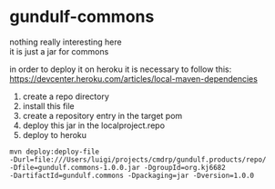 # gundulf-commons

nothing really interesting here  
it is just a jar for commons  

in order to deploy it on heroku it is necessary to follow this:
https://devcenter.heroku.com/articles/local-maven-dependencies

1. create a repo directory
2. install this file
3. create a repository entry in the target pom
4. deploy this jar in the localproject.repo
5. deploy to heroku

<code>mvn deploy:deploy-file -Durl=file:///Users/luigi/projects/cmdrp/gundulf.products/repo/ -Dfile=gundulf.commons-1.0.0.jar -DgroupId=org.kj6682 -DartifactId=gundulf.commons -Dpackaging=jar -Dversion=1.0.0</code>

